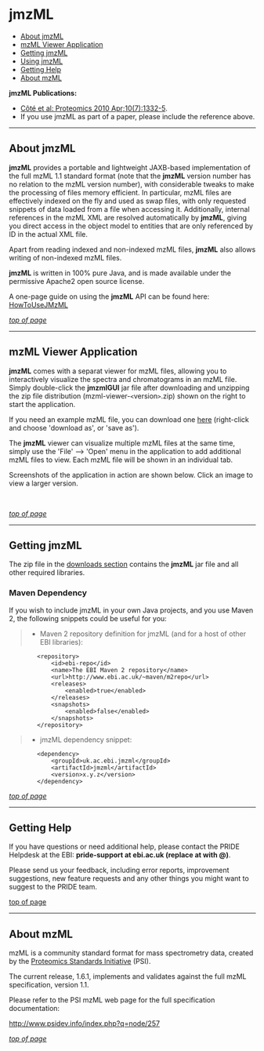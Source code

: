 # jmzML #

  * [About jmzML](#About_jmzML.md)
  * [mzML Viewer Application](#mzML_Viewer_Application.md)
  * [Getting jmzML](#Getting_jmzML.md)
  * [Using jmzML](HowToUseJMzML.md)
  * [Getting Help](#Getting_Help.md)
  * [About mzML](#About_mzML.md)

**jmzML Publications:**
  * [Côté et al: Proteomics 2010 Apr;10(7):1332-5](http://www.ncbi.nlm.nih.gov/pubmed/20127693).
  * If you use jmzML as part of a paper, please include the reference above.


---


## About jmzML ##
**jmzML** provides a portable and lightweight JAXB-based implementation of the full mzML 1.1 standard format (note that the **jmzML** version number has no relation to the mzML version number), with considerable tweaks to make the processing of files memory efficient. In particular, mzML files are effectively indexed on the fly and used as swap files, with only requested snippets of data loaded from a file when accessing it. Additionally, internal references in the mzML XML are resolved automatically by **jmzML**, giving you direct access in the object model to entities that are only referenced by ID in the actual XML file.

Apart from reading indexed and non-indexed mzML files, **jmzML** also allows writing of non-indexed mzML files.

**jmzML** is written in 100% pure Java, and is made available under the permissive Apache2 open source license.

A one-page guide on using the **jmzML** API can be found here: [HowToUseJMzML](HowToUseJMzML.md)

_[top of page](#jmzML.md)_


---


## mzML Viewer Application ##
**jmzML** comes with a separat viewer for mzML files, allowing you to interactively visualize the spectra and chromatograms in an mzML file. Simply double-click the **jmzmlGUI** jar file after downloading and unzipping the zip file distribution (mzml-viewer-`<`version`>`.zip) shown on the right to start the application.

If you need an example mzML file, you can download one [here](http://jmzml.googlecode.com/svn/trunk/src/test/resources/tiny.pwiz.mzML) (right-click and choose 'download as', or 'save as').

The **jmzML** viewer can visualize multiple mzML files at the same time, simply use the 'File' --> 'Open' menu in the application to add additional mzML files to view. Each mzML file will be shown in an individual tab.

Screenshots of the application in action are shown below. Click an image to view a larger version.

![![](http://jmzml.googlecode.com/svn/wiki/images/screenshots/jmzML_viewer_screenshot_1_small.png)](http://jmzml.googlecode.com/svn/wiki/images/screenshots/jmzML_viewer_screenshot_1.png) ![![](http://jmzml.googlecode.com/svn/wiki/images/screenshots/jmzML_viewer_screenshot_2_small.png)](http://jmzml.googlecode.com/svn/wiki/images/screenshots/jmzML_viewer_screenshot_2.png) ![![](http://jmzml.googlecode.com/svn/wiki/images/screenshots/jmzML_viewer_screenshot_3_small.png)](http://jmzml.googlecode.com/svn/wiki/images/screenshots/jmzML_viewer_screenshot_3.png)

_[top of page](#jmzML.md)_


---


## Getting jmzML ##
The zip file in the [downloads section](http://code.google.com/p/jmzml/downloads/list) contains the **jmzML** jar file and all other required libraries.

### Maven Dependency ###
If you wish to include jmzML in your own Java projects, and you use Maven 2, the following snippets could be useful for you:

> - Maven 2 repository definition for jmzML (and for a host of other EBI libraries):
```
        <repository>
            <id>ebi-repo</id>
            <name>The EBI Maven 2 repository</name>
            <url>http://www.ebi.ac.uk/~maven/m2repo</url>
            <releases>
                <enabled>true</enabled>
            </releases>
            <snapshots>
                <enabled>false</enabled>
            </snapshots>
        </repository>
```

> - jmzML dependency snippet:
```
        <dependency>
            <groupId>uk.ac.ebi.jmzml</groupId>
            <artifactId>jmzml</artifactId>
            <version>x.y.z</version>
        </dependency>

```

_[top of page](#jmzML.md)_


---

## Getting Help ##
If you have questions or need additional help, please contact the PRIDE Helpdesk at the EBI: **pride-support at ebi.ac.uk (replace at with @)**.

Please send us your feedback, including error reports, improvement suggestions, new feature requests and any other things you might want to suggest to the PRIDE team.


[top of page](#jmzML.md)

---


## About mzML ##
mzML is a community standard format for mass spectrometry data, created by the [Proteomics Standards Initiative](http://www.psidev.info) (PSI).

The current release, 1.6.1, implements and validates against the full mzML specification, version 1.1.

Please refer to the PSI mzML web page for the full specification documentation:

http://www.psidev.info/index.php?q=node/257

_[top of page](#jmzML.md)_